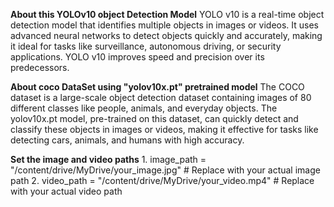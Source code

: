 **About this YOLOv10 object Detection Model**
  YOLO v10 is a real-time object detection model that identifies multiple objects in images or videos. It uses advanced neural networks to detect objects quickly and accurately, making it ideal for tasks like surveillance, autonomous driving, or security applications. YOLO v10 improves speed and precision over its predecessors.


**About coco DataSet using "yolov10x.pt" pretrained model**
  The COCO dataset is a large-scale object detection dataset containing images of 80 different classes like people, animals, and everyday objects. The yolov10x.pt model, pre-trained on this dataset, can quickly detect and classify these objects in images or videos, making it effective for tasks like detecting cars, animals, and humans with high accuracy.

**Set the image and video paths**
    1. image_path = "/content/drive/MyDrive/your_image.jpg"  # Replace with your actual image path
    2. video_path = "/content/drive/MyDrive/your_video.mp4"  # Replace with your actual video path

  
